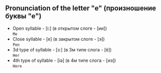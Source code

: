 ﻿## Pronunciation of the letter "e" (произношение буквы "е")

* Open syllable - [i:] (в открытом слоге - [ии])  
`Me`
* Close syllable - [e] (в закрытом слоге - [э])  
`Pen`
* 3d type of syllable - [з:] (в 3м типе слога - [ё])  
`Her`
* 4th type of syllable - [iə] (в 4м типе слога - [иэ])  
`Here`
